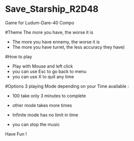 # Save_Starship_R2D48
Game for Ludum-Dare-40 Compo 

#Theme
The more you have, the worse it is
- The more you have ennemy, the worse it is
- The more you have turret, the less accuracy they have)


#How to play
- Play with Mouse and left click
- you can use Esc to go back to menu
- you can use X to quit any time

#Options
3 playing Mode depending on your Time available :
- 100 take only 3 minutes to complete
- other mode takes more times
- Infinite mode has no limit in time

- you can stop the music

Have Fun !
